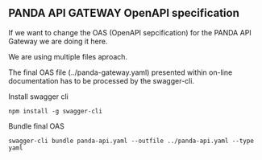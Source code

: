 ## PANDA API GATEWAY OpenAPI specification

If we want to change the OAS (OpenAPI sepcification) for the PANDA API Gateway we are doing it here.

We are using multiple files aproach.

The final OAS file (../panda-gateway.yaml) presented within on-line documentation has to be processed by the swagger-cli.

Install swagger cli

`npm install -g swagger-cli`

Bundle final OAS

`swagger-cli bundle panda-api.yaml --outfile ../panda-api.yaml --type yaml`

